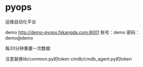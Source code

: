 

# pyops
运维自动化平台


demo
http://demo-pyops.fskangda.com:8001
账号：demo 密码：demo@demo

每20分钟重置一次数据

注意替换lib/common.py的token
cmdb/cmdb_agent.py的token